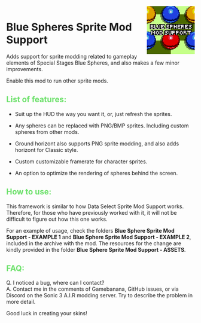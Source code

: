<img src="icon.png" align="right" />

# Blue Spheres Sprite Mod Support

Adds support for sprite modding related to gameplay elements of Special Stages Blue Spheres, and also makes a few minor improvements.

Enable this mod to run other sprite mods.

## <font color="#6ee16c">List of features:</font>

* Suit up the HUD the way you want it, or, just refresh the sprites.

* Any spheres can be replaced with PNG/BMP sprites. Including custom spheres from other mods.

* Ground horizont also supports PNG sprite modding, and also adds horizont for Classic style.

* Custom customizable framerate for character sprites.

* An option to optimize the rendering of spheres behind the screen.

## <font color="#6ee16c">How to use:</font>

This framework is similar to how Data Select Sprite Mod Support works. Therefore, for those who have previously worked with it, it will not be difficult to figure out how this one works.

For an example of usage, check the folders __Blue Sphere Sprite Mod Support - EXAMPLE 1__ and __Blue Sphere Sprite Mod Support - EXAMPLE 2__, included in the archive with the mod. The resources for the change are kindly provided in the folder __Blue Sphere Sprite Mod Support - ASSETS__.

## <font color="#6ee16c">FAQ:</font>

Q. I noticed a bug, where can I contact?  
A. Contact me in the comments of Gamebanana, GitHub issues, or via Discord on the Sonic 3 A.I.R modding server. Try to describe the problem in more detail.

Good luck in creating your skins!